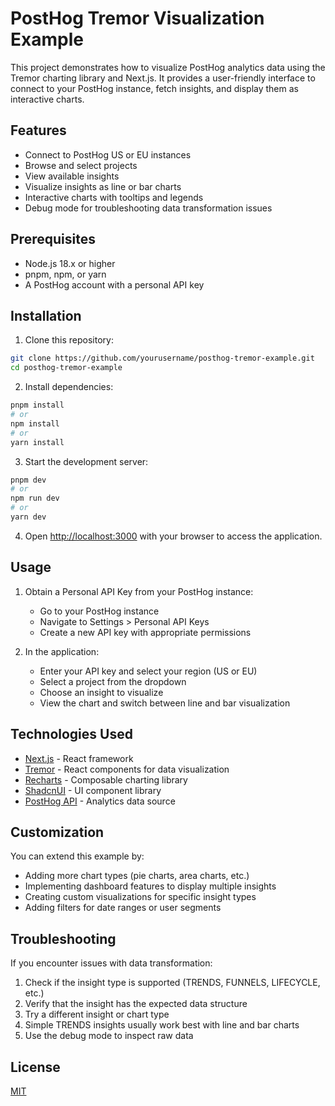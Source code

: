 # PostHog Tremor Visualization Example

This project demonstrates how to visualize PostHog analytics data using the Tremor charting library and Next.js. It provides a user-friendly interface to connect to your PostHog instance, fetch insights, and display them as interactive charts.

## Features

- Connect to PostHog US or EU instances
- Browse and select projects
- View available insights
- Visualize insights as line or bar charts
- Interactive charts with tooltips and legends
- Debug mode for troubleshooting data transformation issues

## Prerequisites

- Node.js 18.x or higher
- pnpm, npm, or yarn
- A PostHog account with a personal API key

## Installation

1. Clone this repository:

```bash
git clone https://github.com/yourusername/posthog-tremor-example.git
cd posthog-tremor-example
```

2. Install dependencies:

```bash
pnpm install
# or
npm install
# or
yarn install
```

3. Start the development server:

```bash
pnpm dev
# or
npm run dev
# or
yarn dev
```

4. Open [http://localhost:3000](http://localhost:3000) with your browser to access the application.

## Usage

1. Obtain a Personal API Key from your PostHog instance:
   - Go to your PostHog instance
   - Navigate to Settings > Personal API Keys
   - Create a new API key with appropriate permissions

2. In the application:
   - Enter your API key and select your region (US or EU)
   - Select a project from the dropdown
   - Choose an insight to visualize
   - View the chart and switch between line and bar visualization

## Technologies Used

- [Next.js](https://nextjs.org/) - React framework
- [Tremor](https://www.tremor.so/) - React components for data visualization
- [Recharts](https://recharts.org/) - Composable charting library
- [ShadcnUI](https://ui.shadcn.com/) - UI component library
- [PostHog API](https://posthog.com/docs/api) - Analytics data source

## Customization

You can extend this example by:
- Adding more chart types (pie charts, area charts, etc.)
- Implementing dashboard features to display multiple insights
- Creating custom visualizations for specific insight types
- Adding filters for date ranges or user segments

## Troubleshooting

If you encounter issues with data transformation:
1. Check if the insight type is supported (TRENDS, FUNNELS, LIFECYCLE, etc.)
2. Verify that the insight has the expected data structure
3. Try a different insight or chart type
4. Simple TRENDS insights usually work best with line and bar charts
5. Use the debug mode to inspect raw data

## License

[MIT](LICENSE)
